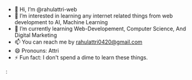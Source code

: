 - 👋 Hi, I’m @rahulattri-web
- 👀 I’m interested in learning any internet related things from web development to AI, Machine Learning
- 🌱 I’m currently learning Web-Developement, Computer Science, And Digital Marketing
- 📫 You can reach me by rahulattri0420@gmail.com
- 😄 Pronouns: Attri
- ⚡ Fun fact: I don't spend a dime to learn these things.

:
